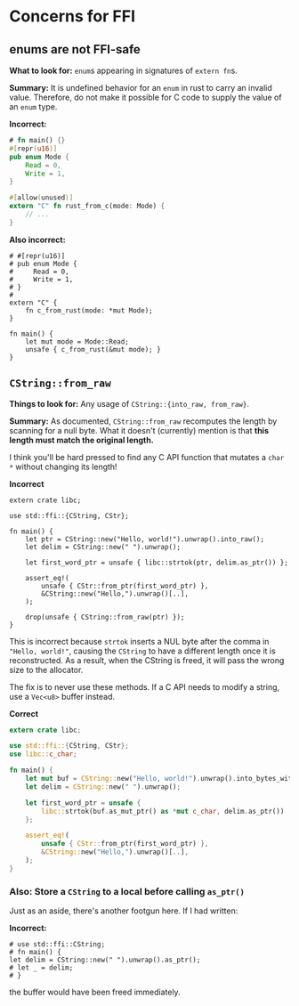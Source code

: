 Concerns for FFI
================

<a id="enums"></a>

enums are not FFI-safe
----------------------

**What to look for:** `enum`s appearing in signatures of `extern fn`s.

**Summary:** It is undefined behavior for an `enum` in rust to carry an invalid value.  Therefore, do not make it possible for C code to supply the value of an `enum` type.

**Incorrect:**

```rust
# fn main() {}
#[repr(u16)]
pub enum Mode {
    Read = 0,
    Write = 1,
}

#[allow(unused)]
extern "C" fn rust_from_c(mode: Mode) {
    // ...
}
```

**Also incorrect:**
```rust,no_run
# #[repr(u16)]
# pub enum Mode {
#     Read = 0,
#     Write = 1,
# }
#
extern "C" {
    fn c_from_rust(mode: *mut Mode);
}

fn main() {
    let mut mode = Mode::Read;
    unsafe { c_from_rust(&mut mode); }
}
```

<a id="cstring"></a>

`CString::from_raw`
-------------------

**Things to look for:** Any usage of `CString::{into_raw, from_raw}`.

**Summary:** As documented, `CString::from_raw` recomputes the length by scanning for a null byte.  What it doesn't (currently) mention is that **this length must match the original length.**

I think you'll be hard pressed to find any C API function that mutates a `char *` without changing its length!

**Incorrect**

```rust,no_run
extern crate libc;

use std::ffi::{CString, CStr};

fn main() {
    let ptr = CString::new("Hello, world!").unwrap().into_raw();
    let delim = CString::new(" ").unwrap();
    
    let first_word_ptr = unsafe { libc::strtok(ptr, delim.as_ptr()) };
    
    assert_eq!(
        unsafe { CStr::from_ptr(first_word_ptr) },
        &CString::new("Hello,").unwrap()[..],
    );
    
    drop(unsafe { CString::from_raw(ptr) });
}
```

This is incorrect because `strtok` inserts a NUL byte after the comma in `"Hello, world!"`, causing the `CString` to have a different length once it is reconstructed.  As a result, when the CString is freed, it will pass the wrong size to the allocator.

The fix is to never use these methods.  If a C API needs to modify a string, use a `Vec<u8>` buffer instead.

**Correct**

```rust
extern crate libc;

use std::ffi::{CString, CStr};
use libc::c_char;

fn main() {
    let mut buf = CString::new("Hello, world!").unwrap().into_bytes_with_nul();
    let delim = CString::new(" ").unwrap();

    let first_word_ptr = unsafe {
        libc::strtok(buf.as_mut_ptr() as *mut c_char, delim.as_ptr())
    };

    assert_eq!(
        unsafe { CStr::from_ptr(first_word_ptr) },
        &CString::new("Hello,").unwrap()[..],
    );
}
```

<a id="cstring-as-ptr"></a>

### Also: Store a `CString` to a local before calling `as_ptr()`

Just as an aside, there's another footgun here.  If I had written:

**Incorrect:**

```rust,no_run
# use std::ffi::CString;
# fn main() {
let delim = CString::new(" ").unwrap().as_ptr();
# let _ = delim;
# }
```

the buffer would have been freed immediately.
